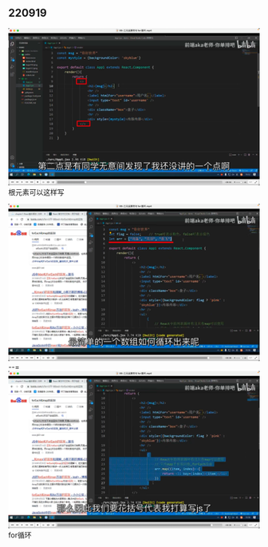 ## 220919

![](./img/2022-09-19-17-40-55.png)  
根元素可以这样写

![](./img/2022-09-19-17-44-44.png)  
--= 
![](./img/2022-09-19-17-45-10.png)  
for循环 


